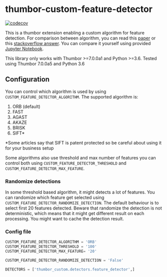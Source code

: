 # thumbor-custom-feature-detector

[![codecov](https://codecov.io/gh/ekapratama93/thumbor-custom-feature-detector/branch/master/graph/badge.svg?token=ZXDhWC2oWO)](https://codecov.io/gh/ekapratama93/thumbor-custom-feature-detector)

This is a thumbor extension enabling a custom algorithm for feature detection. For comparison between algorithm, you can read this [paper](https://ieeexplore.ieee.org/document/8346440) or this [stackoverflow answer](https://stackoverflow.com/questions/49963061/what-is-the-best-feature-detection/56901836#56901836). You can compare it yourself using provided [Jupyter Notebook](FeatureDetection.ipynb).

This library only works with Thumbor >=7.0.0a1 and Python >=3.6.
Tested using Thumbor 7.0.0a5 and Python 3.6

## Configuration

You can control which algorithm is used by using `CUSTOM_FEATURE_DETECTOR_ALGORITHM`. The supported algorithm is:

1. ORB (default)
2. FAST
3. AGAST
4. AKAZE
5. BRISK
6. SIFT*

*Some articles say that SIFT is patent protected so be careful about using it for your business setup

Some algorithms also use threshold and max number of features you can control both using `CUSTOM_FEATURE_DETECTOR_THRESHOLD` and `CUSTOM_FEATURE_DETECTOR_MAX_FEATURE`.

### Randomize detections

In some threshold based algorithm, it might detects a lot of features. You can randomize which feature get selected using `CUSTOM_FEATURE_DETECTOR_RANDOMIZE_DETECTION`. The default behaviour is to select first 20 features detected. Beware that randomize the detection is not deterministic, which means that it might get different result on each processing. You might want to cache the detection result.

### Config file

```python
CUSTOM_FEATURE_DETECTOR_ALGORITHM = 'ORB'
CUSTOM_FEATURE_DETECTOR_THRESHOLD = '100'
CUSTOM_FEATURE_DETECTOR_MAX_FEATURE= '20'

CUSTOM_FEATURE_DETECTOR_RANDOMIZE_DETECTION = 'False'

DETECTORS = ['thumbor_custom.detectors.feature_detector',]
```
